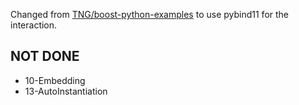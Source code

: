 Changed from [TNG/boost-python-examples](https://github.com/TNG/boost-python-examples) to use pybind11 for the interaction.

## NOT DONE

* 10-Embedding
* 13-AutoInstantiation